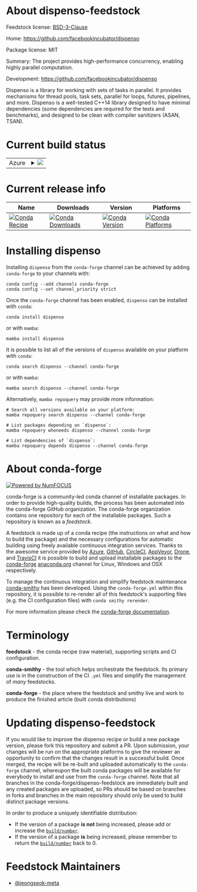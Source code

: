 About dispenso-feedstock
========================

Feedstock license: [BSD-3-Clause](https://github.com/conda-forge/dispenso-feedstock/blob/main/LICENSE.txt)

Home: https://github.com/facebookincubator/dispenso

Package license: MIT

Summary: The project provides high-performance concurrency, enabling highly parallel computation.

Development: https://github.com/facebookincubator/dispenso

Dispenso is a library for working with sets of tasks in parallel. It provides mechanisms for
thread pools, task sets, parallel for loops, futures, pipelines, and more. Dispenso is a
well-tested C++14 library designed to have minimal dependencies (some dependencies are required
for the tests and benchmarks), and designed to be clean with compiler sanitizers (ASAN, TSAN).


Current build status
====================


<table>
    
  <tr>
    <td>Azure</td>
    <td>
      <details>
        <summary>
          <a href="https://dev.azure.com/conda-forge/feedstock-builds/_build/latest?definitionId=22667&branchName=main">
            <img src="https://dev.azure.com/conda-forge/feedstock-builds/_apis/build/status/dispenso-feedstock?branchName=main">
          </a>
        </summary>
        <table>
          <thead><tr><th>Variant</th><th>Status</th></tr></thead>
          <tbody><tr>
              <td>linux_64</td>
              <td>
                <a href="https://dev.azure.com/conda-forge/feedstock-builds/_build/latest?definitionId=22667&branchName=main">
                  <img src="https://dev.azure.com/conda-forge/feedstock-builds/_apis/build/status/dispenso-feedstock?branchName=main&jobName=linux&configuration=linux%20linux_64_" alt="variant">
                </a>
              </td>
            </tr><tr>
              <td>linux_aarch64</td>
              <td>
                <a href="https://dev.azure.com/conda-forge/feedstock-builds/_build/latest?definitionId=22667&branchName=main">
                  <img src="https://dev.azure.com/conda-forge/feedstock-builds/_apis/build/status/dispenso-feedstock?branchName=main&jobName=linux&configuration=linux%20linux_aarch64_" alt="variant">
                </a>
              </td>
            </tr><tr>
              <td>linux_ppc64le</td>
              <td>
                <a href="https://dev.azure.com/conda-forge/feedstock-builds/_build/latest?definitionId=22667&branchName=main">
                  <img src="https://dev.azure.com/conda-forge/feedstock-builds/_apis/build/status/dispenso-feedstock?branchName=main&jobName=linux&configuration=linux%20linux_ppc64le_" alt="variant">
                </a>
              </td>
            </tr><tr>
              <td>osx_64</td>
              <td>
                <a href="https://dev.azure.com/conda-forge/feedstock-builds/_build/latest?definitionId=22667&branchName=main">
                  <img src="https://dev.azure.com/conda-forge/feedstock-builds/_apis/build/status/dispenso-feedstock?branchName=main&jobName=osx&configuration=osx%20osx_64_" alt="variant">
                </a>
              </td>
            </tr><tr>
              <td>osx_arm64</td>
              <td>
                <a href="https://dev.azure.com/conda-forge/feedstock-builds/_build/latest?definitionId=22667&branchName=main">
                  <img src="https://dev.azure.com/conda-forge/feedstock-builds/_apis/build/status/dispenso-feedstock?branchName=main&jobName=osx&configuration=osx%20osx_arm64_" alt="variant">
                </a>
              </td>
            </tr><tr>
              <td>win_64</td>
              <td>
                <a href="https://dev.azure.com/conda-forge/feedstock-builds/_build/latest?definitionId=22667&branchName=main">
                  <img src="https://dev.azure.com/conda-forge/feedstock-builds/_apis/build/status/dispenso-feedstock?branchName=main&jobName=win&configuration=win%20win_64_" alt="variant">
                </a>
              </td>
            </tr>
          </tbody>
        </table>
      </details>
    </td>
  </tr>
</table>

Current release info
====================

| Name | Downloads | Version | Platforms |
| --- | --- | --- | --- |
| [![Conda Recipe](https://img.shields.io/badge/recipe-dispenso-green.svg)](https://anaconda.org/conda-forge/dispenso) | [![Conda Downloads](https://img.shields.io/conda/dn/conda-forge/dispenso.svg)](https://anaconda.org/conda-forge/dispenso) | [![Conda Version](https://img.shields.io/conda/vn/conda-forge/dispenso.svg)](https://anaconda.org/conda-forge/dispenso) | [![Conda Platforms](https://img.shields.io/conda/pn/conda-forge/dispenso.svg)](https://anaconda.org/conda-forge/dispenso) |

Installing dispenso
===================

Installing `dispenso` from the `conda-forge` channel can be achieved by adding `conda-forge` to your channels with:

```
conda config --add channels conda-forge
conda config --set channel_priority strict
```

Once the `conda-forge` channel has been enabled, `dispenso` can be installed with `conda`:

```
conda install dispenso
```

or with `mamba`:

```
mamba install dispenso
```

It is possible to list all of the versions of `dispenso` available on your platform with `conda`:

```
conda search dispenso --channel conda-forge
```

or with `mamba`:

```
mamba search dispenso --channel conda-forge
```

Alternatively, `mamba repoquery` may provide more information:

```
# Search all versions available on your platform:
mamba repoquery search dispenso --channel conda-forge

# List packages depending on `dispenso`:
mamba repoquery whoneeds dispenso --channel conda-forge

# List dependencies of `dispenso`:
mamba repoquery depends dispenso --channel conda-forge
```


About conda-forge
=================

[![Powered by
NumFOCUS](https://img.shields.io/badge/powered%20by-NumFOCUS-orange.svg?style=flat&colorA=E1523D&colorB=007D8A)](https://numfocus.org)

conda-forge is a community-led conda channel of installable packages.
In order to provide high-quality builds, the process has been automated into the
conda-forge GitHub organization. The conda-forge organization contains one repository
for each of the installable packages. Such a repository is known as a *feedstock*.

A feedstock is made up of a conda recipe (the instructions on what and how to build
the package) and the necessary configurations for automatic building using freely
available continuous integration services. Thanks to the awesome service provided by
[Azure](https://azure.microsoft.com/en-us/services/devops/), [GitHub](https://github.com/),
[CircleCI](https://circleci.com/), [AppVeyor](https://www.appveyor.com/),
[Drone](https://cloud.drone.io/welcome), and [TravisCI](https://travis-ci.com/)
it is possible to build and upload installable packages to the
[conda-forge](https://anaconda.org/conda-forge) [anaconda.org](https://anaconda.org/)
channel for Linux, Windows and OSX respectively.

To manage the continuous integration and simplify feedstock maintenance
[conda-smithy](https://github.com/conda-forge/conda-smithy) has been developed.
Using the ``conda-forge.yml`` within this repository, it is possible to re-render all of
this feedstock's supporting files (e.g. the CI configuration files) with ``conda smithy rerender``.

For more information please check the [conda-forge documentation](https://conda-forge.org/docs/).

Terminology
===========

**feedstock** - the conda recipe (raw material), supporting scripts and CI configuration.

**conda-smithy** - the tool which helps orchestrate the feedstock.
                   Its primary use is in the construction of the CI ``.yml`` files
                   and simplify the management of *many* feedstocks.

**conda-forge** - the place where the feedstock and smithy live and work to
                  produce the finished article (built conda distributions)


Updating dispenso-feedstock
===========================

If you would like to improve the dispenso recipe or build a new
package version, please fork this repository and submit a PR. Upon submission,
your changes will be run on the appropriate platforms to give the reviewer an
opportunity to confirm that the changes result in a successful build. Once
merged, the recipe will be re-built and uploaded automatically to the
`conda-forge` channel, whereupon the built conda packages will be available for
everybody to install and use from the `conda-forge` channel.
Note that all branches in the conda-forge/dispenso-feedstock are
immediately built and any created packages are uploaded, so PRs should be based
on branches in forks and branches in the main repository should only be used to
build distinct package versions.

In order to produce a uniquely identifiable distribution:
 * If the version of a package **is not** being increased, please add or increase
   the [``build/number``](https://docs.conda.io/projects/conda-build/en/latest/resources/define-metadata.html#build-number-and-string).
 * If the version of a package **is** being increased, please remember to return
   the [``build/number``](https://docs.conda.io/projects/conda-build/en/latest/resources/define-metadata.html#build-number-and-string)
   back to 0.

Feedstock Maintainers
=====================

* [@jeongseok-meta](https://github.com/jeongseok-meta/)

